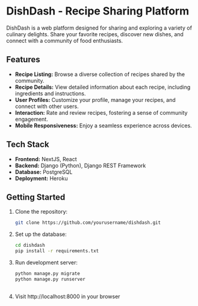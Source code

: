 # DishDash - Recipe Sharing Platform

DishDash is a web platform designed for sharing and exploring a variety of culinary delights. Share your favorite recipes, discover new dishes, and connect with a community of food enthusiasts.

## Features

- **Recipe Listing:** Browse a diverse collection of recipes shared by the community.
- **Recipe Details:** View detailed information about each recipe, including ingredients and instructions.
- **User Profiles:** Customize your profile, manage your recipes, and connect with other users.
- **Interaction:** Rate and review recipes, fostering a sense of community engagement.
- **Mobile Responsiveness:** Enjoy a seamless experience across devices.

## Tech Stack

- **Frontend:** NextJS, React
- **Backend:** Django (Python), Django REST Framework
- **Database:** PostgreSQL
- **Deployment:** Heroku

## Getting Started

1. Clone the repository:

   ```bash
   git clone https://github.com/yourusername/dishdash.git

2. Set up the database:
   
   ```bash
   cd dishdash
   pip install -r requirements.txt

3. Run development server:
   
   ```bash
   python manage.py migrate
   python manage.py runserver
 
4. Visit http://localhost:8000 in your browser
   
